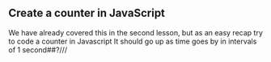 ## Create a counter in JavaScript

We have already covered this in the second lesson, but as an easy recap try to code a counter in Javascript
It should go up as time goes by in intervals of 1 second##?///
